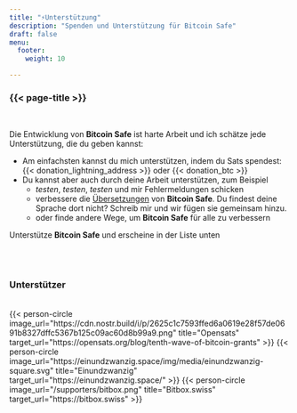```yaml
---
title: "⚡Unterstützung"
description: "Spenden und Unterstützung für Bitcoin Safe"
draft: false
menu:
  footer:
    weight: 10 

---
```


### {{< page-title >}} 


<br>

Die Entwicklung von **Bitcoin Safe** ist harte Arbeit und ich schätze jede Unterstützung, die du geben kannst:
- Am einfachsten kannst du mich unterstützen, indem du Sats spendest: {{< donation_lightning_address >}}  oder {{< donation_btc >}}
- Du kannst aber auch durch deine Arbeit unterstützen, zum Beispiel
  -   *testen*, *testen*, *testen* und mir Fehlermeldungen schicken
  - verbessere die [Übersetzungen](https://hosted.weblate.org/engage/bitcoin-safe/) von **Bitcoin Safe**. Du findest deine Sprache dort nicht? Schreib mir und wir fügen sie gemeinsam hinzu.
  - oder finde andere Wege, um **Bitcoin Safe** für alle zu verbessern

Unterstütze **Bitcoin Safe** und erscheine in der Liste unten

<br>
<br>

### Unterstützer

<br> 
 

<div class="row">
  {{< person-circle image_url="https://cdn.nostr.build/i/p/2625c1c7593ffed6a0619e28f57de0691b8327dffc5367b125c09ac60d8b99a9.png" title="Opensats" target_url="https://opensats.org/blog/tenth-wave-of-bitcoin-grants" >}}
  {{< person-circle image_url="https://einundzwanzig.space/img/media/einundzwanzig-square.svg" title="Einundzwanzig" target_url="https://einundzwanzig.space/" >}}
  {{< person-circle image_url="/supporters/bitbox.png" title="Bitbox.swiss" target_url="https://bitbox.swiss" >}}



</div>